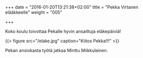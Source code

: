 +++
date = "2016-01-20T13:21:38+02:00"
title = "Pekka Virtanen elääkkeelle"
weight = "005"

+++

Koko koulu toivottaa Pekalle hyvin ansaittuja eläkepäiviä!

{{< figure src="/elake.jpg" caption="Kiitos Pekka!!!" >}}

Pekan ansiokasta työtä jatkaa Minttu Miikkulainen.
